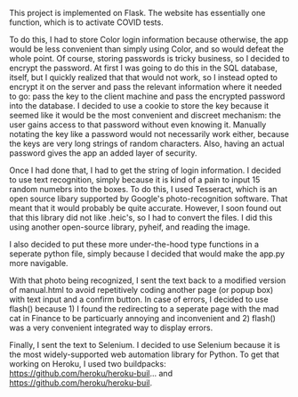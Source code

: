 This project is implemented on Flask. The website has essentially one function, which is to activate COVID tests. 

To do this, I had to store Color login information because otherwise, the app would be less convenient than simply using Color, and so would defeat the whole point. Of course, storing passwords is tricky business, so I decided to encrypt the password. At first I was going to do this in the SQL database, itself, but I quickly realized that that would not work, so I instead opted to encrypt it on the server and pass the relevant information where it needed to go: pass the key to the client machine and pass the encrypted password into the database. I decided to use a cookie to store the key because it seemed like it would be the most convenient and discreet mechanism: the user gains access to that password without even knowing it. Manually notating the key like a password would not necessarily work either, because the keys are very long strings of random characters. Also, having an actual password gives the app an added layer of security.  

Once I had done that, I had to get the string of login information. I decided to use text recognition, simply because it is kind of a pain to input 15 random numebrs into the boxes. To do this, I used Tesseract, which is an open source libary supported by Google's photo-recognition software. That meant that it would probably be quite accurate. However, I soon found out that this library did not like .heic's, so I had to convert the files. I did this using another open-source library, pyheif, and reading the image.

I also decided to put these more under-the-hood type functions in a seperate python file, simply because I decided that would make the app.py more navigable. 

With that photo being recognized, I sent the text back to a modified version of manual.html to avoid repetitively coding another page (or popup box) with text input and a confirm button. In case of errors, I decided to use flash() because 1) I found the redirecting to a seperate page with the mad cat in Finance to be particuarly annoying and inconvenient and 2) flash() was a very convenient integrated way to display errors. 

Finally, I sent the text to Selenium. I decided to use Selenium because it is the most widely-supported web automation library for Python. To get that working on Heroku, I used two buildpacks: https://github.com/heroku/heroku-buil... and https://github.com/heroku/heroku-buil.
